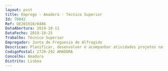 ```yaml
--- 
layout: post
title: Emprego - Amadora - Técnico Superior
Id: 70842
Ref: OE201910/0486
DataAbertura: 2019-10-11
DataFecho: 2019-10-25
Trabalho: Técnico Superior
Empregador: Junta de Freguesia de Alfragide
Descricao: Planificar, desenvolver e acompanhar atividades projetos no setor de intervenção social  Gerir os equipamentos locais  Aplicar técnicas e metodologias adequadas ao público alvo e agentes locais  Aplicar técnicas de negociação e gestão de conflitos  Aplicar técnicas de gestão eficaz de recursos  Prestar apoio nas atividades dinamizadas pela Junta de Freguesia  Tarefas enquadradas no conteúdo funcional da carreira categoria em questão.Organização e gestão de eventos, nomeadamente sociais, culturais e desportivos visando prosseguir as políticas, que nesta matéria, são emanadas pelo executivo.
CodigoPostal: 2720-292 AMADORA
Concelho: Amadora
Distrito: Lisboa
--- 
```

